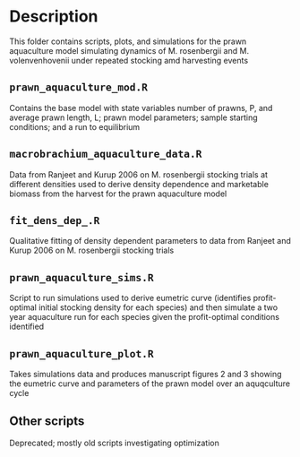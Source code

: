 # Description  
This folder contains scripts, plots, and simulations for the prawn aquaculture model simulating dynamics of M. rosenbergii and M. volenvenhovenii under repeated stocking amd harvesting events  

## `prawn_aquaculture_mod.R`  
Contains the base model with state variables number of prawns, P, and average prawn length, L; prawn model parameters; sample starting conditions; and a run to equilibrium

## `macrobrachium_aquaculture_data.R`  
Data from Ranjeet and Kurup 2006 on M. rosenbergii stocking trials at different densities used to derive density dependence and marketable biomass from the harvest for the prawn aquaculture model  

## `fit_dens_dep_.R`  
Qualitative fitting of density dependent parameters to data from Ranjeet and Kurup 2006 on M. rosenbergii stocking trials  

## `prawn_aquaculture_sims.R`  
Script to run simulations used to derive eumetric curve (identifies profit-optimal initial stocking density for each species) and then simulate a two year aquaculture run for each species given the profit-optimal conditions identified  

## `prawn_aquaculture_plot.R`  
Takes simulations data and produces manuscript figures 2 and 3 showing the eumetric curve and parameters of the prawn model over an aquqculture cycle

## Other scripts  
Deprecated; mostly old scripts investigating optimization  
